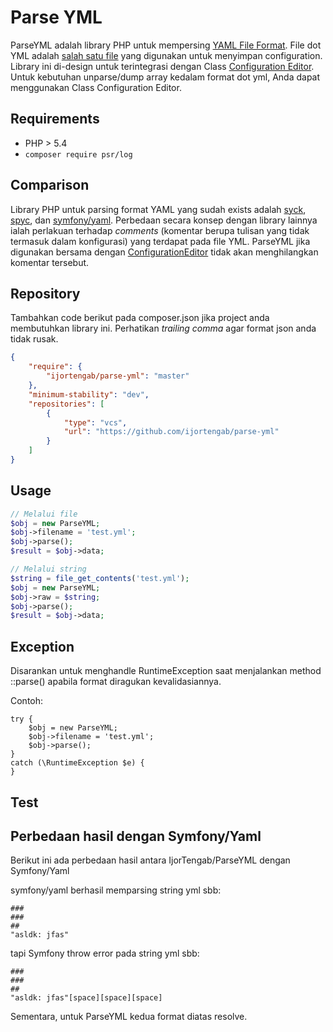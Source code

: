 Parse YML
==================

ParseYML adalah library PHP untuk mempersing [YAML File Format][1]. File dot YML
adalah [salah satu file][2] yang digunakan untuk menyimpan configuration. 
Library ini di-design untuk terintegrasi dengan Class [Configuration Editor][3]. 
Untuk kebutuhan unparse/dump array kedalam format dot yml, Anda dapat 
menggunakan Class Configuration Editor.

[1]: https://en.wikipedia.org/wiki/YAML
[2]: https://en.wikipedia.org/wiki/Configuration_file
[3]: https://github.com/ijortengab/configuration-editor

## Requirements

 - PHP > 5.4
 - ```composer require psr/log```

## Comparison

Library PHP untuk parsing format YAML yang sudah exists adalah [syck], [spyc], 
dan [symfony/yaml][4]. Perbedaan secara konsep dengan library lainnya ialah 
perlakuan terhadap *comments* (komentar berupa tulisan yang tidak termasuk dalam
konfigurasi) yang terdapat pada file YML. ParseYML jika digunakan bersama dengan
[ConfigurationEditor][3] tidak akan menghilangkan komentar tersebut.

[syck]: http://pecl.php.net/package/syck
[spyc]: https://github.com/mustangostang/spyc
[4]: http://symfony.com/doc/current/components/yaml/introduction.html

## Repository

Tambahkan code berikut pada composer.json jika project anda membutuhkan library
ini. Perhatikan _trailing comma_ agar format json anda tidak rusak.

```json
{
    "require": {
        "ijortengab/parse-yml": "master"
    },
    "minimum-stability": "dev",
    "repositories": [
        {
            "type": "vcs",
            "url": "https://github.com/ijortengab/parse-yml"
        }
    ]
}
```

## Usage

```php
// Melalui file
$obj = new ParseYML;
$obj->filename = 'test.yml';
$obj->parse();
$result = $obj->data;

// Melalui string
$string = file_get_contents('test.yml');
$obj = new ParseYML;
$obj->raw = $string;
$obj->parse();
$result = $obj->data;
```

## Exception
Disarankan untuk menghandle RuntimeException saat menjalankan method ::parse() 
apabila format diragukan kevalidasiannya.

Contoh:
```
try {
    $obj = new ParseYML;
    $obj->filename = 'test.yml';
    $obj->parse();
}
catch (\RuntimeException $e) {
}
```


## Test

## Perbedaan hasil dengan Symfony/Yaml

Berikut ini ada perbedaan hasil antara IjorTengab/ParseYML dengan Symfony/Yaml

symfony/yaml berhasil memparsing string yml sbb:
```
###
###
##
"asldk: jfas"
```
tapi Symfony throw error pada string yml sbb:
```
###
###
##
"asldk: jfas"[space][space][space]
```
Sementara, untuk ParseYML kedua format diatas resolve.